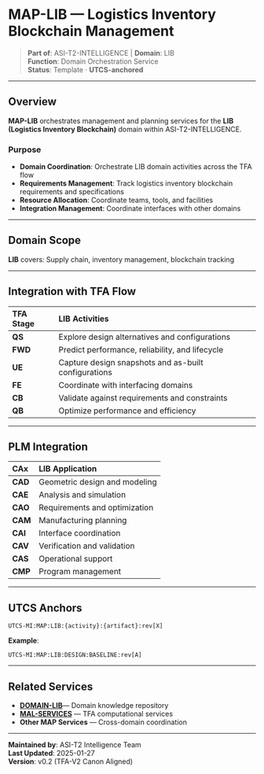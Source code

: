 # MAP-LIB — Logistics Inventory Blockchain Management

> **Part of**: ASI-T2-INTELLIGENCE | **Domain**: LIB  
> **Function**: Domain Orchestration Service  
> **Status**: Template · **UTCS-anchored**

---

## Overview

**MAP-LIB** orchestrates management and planning services for the **LIB (Logistics Inventory Blockchain)** domain within ASI-T2-INTELLIGENCE.

### Purpose

- **Domain Coordination**: Orchestrate LIB domain activities across the TFA flow
- **Requirements Management**: Track logistics inventory blockchain requirements and specifications
- **Resource Allocation**: Coordinate teams, tools, and facilities
- **Integration Management**: Coordinate interfaces with other domains

---

## Domain Scope

**LIB** covers:
Supply chain, inventory management, blockchain tracking

---

## Integration with TFA Flow

| TFA Stage | LIB Activities |
| :--- | :--- |
| **QS** | Explore design alternatives and configurations |
| **FWD** | Predict performance, reliability, and lifecycle |
| **UE** | Capture design snapshots and as-built configurations |
| **FE** | Coordinate with interfacing domains |
| **CB** | Validate against requirements and constraints |
| **QB** | Optimize performance and efficiency |

---

## PLM Integration

| CAx | LIB Application |
| :--- | :--- |
| **CAD** | Geometric design and modeling |
| **CAE** | Analysis and simulation |
| **CAO** | Requirements and optimization |
| **CAM** | Manufacturing planning |
| **CAI** | Interface coordination |
| **CAV** | Verification and validation |
| **CAS** | Operational support |
| **CMP** | Program management |

---

## UTCS Anchors

```
UTCS-MI:MAP:LIB:{activity}:{artifact}:rev[X]
```

**Example**:
```
UTCS-MI:MAP:LIB:DESIGN:BASELINE:rev[A]
```

---

## Related Services

- **[DOMAIN-LIB](../../DOMAINS/LIB-Logistics-Inventory-Blockchain/)**— Domain knowledge repository
- **[MAL-SERVICES](../../MAL-SERVICES/)** — TFA computational services
- **Other MAP Services** — Cross-domain coordination

---

**Maintained by**: ASI-T2 Intelligence Team  
**Last Updated**: 2025-01-27  
**Version**: v0.2 (TFA-V2 Canon Aligned)
